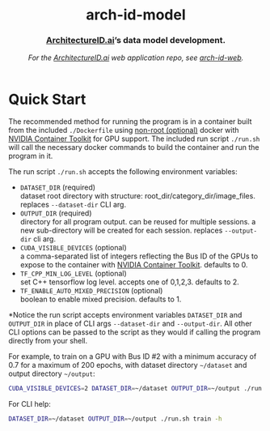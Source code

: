 <div align="center">
<h1>arch-id-model</h1>
<h3><a href="https://architectureid.ai">ArchitectureID.ai</a>’s data model development.</h3>
<i>For the <a href="https://architectureid.ai" target="_blank">ArchitectureID.ai</a> web application repo, see <a href="https://github.com/garytyler/arch-id-web" target="_blank">arch-id-web</a>.</i>
<br/>
<br/>
</div>

# Quick Start

The recommended method for running the program is in a container built from the included `./Dockerfile` using [non-root (optional)](https://docs.docker.com/engine/security/rootless/) docker with [NVIDIA Container Toolkit](https://github.com/NVIDIA/nvidia-docker) for GPU support. The included run script `./run.sh` will call the necessary docker commands to build the container and run the program in it.

The run script `./run.sh` accepts the following environment variables:

- `DATASET_DIR` (required)\
  dataset root directory with structure: root_dir/category_dir/image_files. replaces `--dataset-dir` CLI arg.
- `OUTPUT_DIR` (required)\
  directory for all program output. can be reused for multiple sessions. a new sub-directory will be created for each session. replaces `--output-dir` cli arg.
- `CUDA_VISIBLE_DEVICES` (optional)\
  a comma-separated list of integers reflecting the Bus ID of the GPUs to expose to the container with [NVIDIA Container Toolkit](<(https://github.com/NVIDIA/nvidia-docker)>). defaults to 0.
- `TF_CPP_MIN_LOG_LEVEL` (optional)\
  set C++ tensorflow log level. accepts one of 0,1,2,3. defaults to 2.
- `TF_ENABLE_AUTO_MIXED_PRECISION` (optional)\
  boolean to enable mixed precision. defaults to 1.

\*Notice the run script accepts environment variables `DATASET_DIR` and `OUTPUT_DIR` in place of CLI args `--dataset-dir` and `--output-dir`. All other CLI options can be passed to the script as they would if calling the program directly from your shell.

For example, to train on a GPU with Bus ID #2 with a minimum accuracy of 0.7 for a maximum of 200 epochs, with dataset directory `~/dataset` and output directory `~/output`:

```sh
CUDA_VISIBLE_DEVICES=2 DATASET_DIR=~/dataset OUTPUT_DIR=~/output ./run.sh train --min-accuracy=.7 --max-epochs=1000
```

For CLI help:

```sh
DATASET_DIR=~/dataset OUTPUT_DIR=~/output ./run.sh train -h
```
